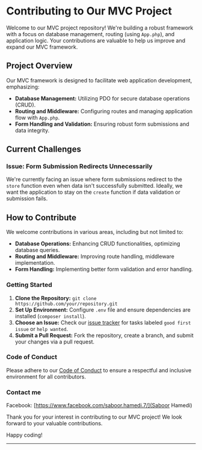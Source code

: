 # Contributing to Our MVC Project

Welcome to our MVC project repository! We're building a robust framework with a focus on database management, routing (using `App.php`), and application logic. Your contributions are valuable to help us improve and expand our MVC framework.

## Project Overview

Our MVC framework is designed to facilitate web application development, emphasizing:

- **Database Management:** Utilizing PDO for secure database operations (CRUD).
- **Routing and Middleware:** Configuring routes and managing application flow with `App.php`.
- **Form Handling and Validation:** Ensuring robust form submissions and data integrity.

## Current Challenges

### Issue: Form Submission Redirects Unnecessarily

We're currently facing an issue where form submissions redirect to the `store` function even when data isn't successfully submitted. Ideally, we want the application to stay on the `create` function if data validation or submission fails.

## How to Contribute

We welcome contributions in various areas, including but not limited to:

- **Database Operations:** Enhancing CRUD functionalities, optimizing database queries.
- **Routing and Middleware:** Improving route handling, middleware implementation.
- **Form Handling:** Implementing better form validation and error handling.

### Getting Started

1. **Clone the Repository:** `git clone https://github.com/your/repository.git`
2. **Set Up Environment:** Configure `.env` file and ensure dependencies are installed (`composer install`).
3. **Choose an Issue:** Check our [issue tracker](https://github.com/your/repository/issues) for tasks labeled `good first issue` or `help wanted`.
4. **Submit a Pull Request:** Fork the repository, create a branch, and submit your changes via a pull request.

### Code of Conduct

Please adhere to our [Code of Conduct](./CODE_OF_CONDUCT.md) to ensure a respectful and inclusive environment for all contributors.
### Contact me
Facebook: [https://www.facebook.com/saboor.hamedi.7/](Saboor Hamedi)

Thank you for your interest in contributing to our MVC project! We look forward to your valuable contributions.

Happy coding!

---

